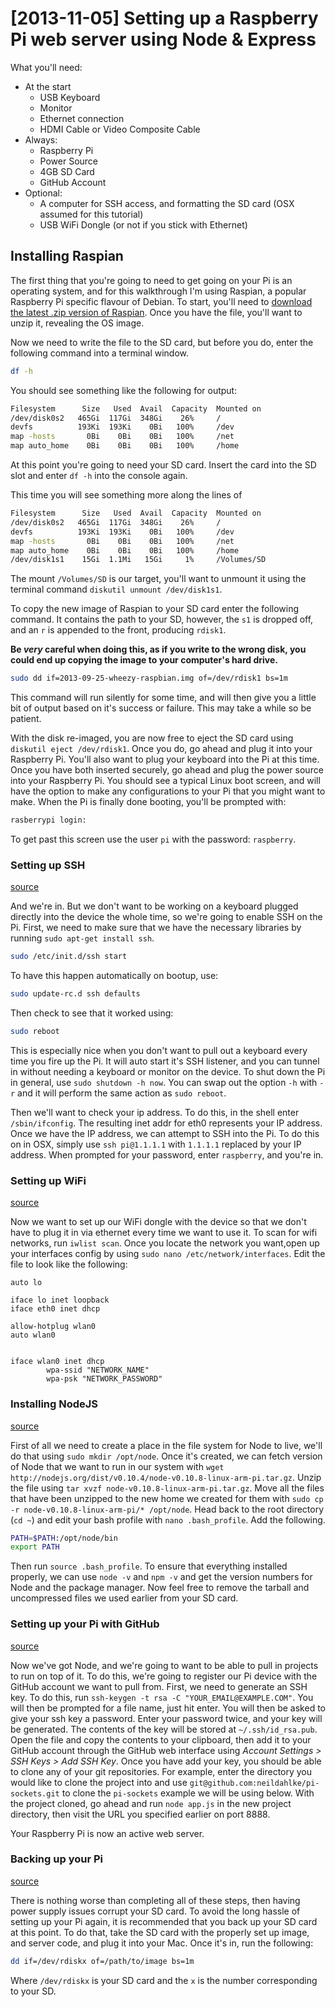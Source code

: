 # [2013-11-05] Setting up a Raspberry Pi web server using Node & Express

What you'll need:

- At the start
  - USB Keyboard
  - Monitor
  - Ethernet connection
  - HDMI Cable or Video Composite Cable
- Always:
  - Raspberry Pi
  - Power Source
  - 4GB SD Card
  - GitHub Account
- Optional:
  - A computer for SSH access, and formatting the SD card (OSX assumed for this tutorial)
  - USB WiFi Dongle (or not if you stick with Ethernet)

## Installing Raspian

The first thing that you're going to need to get going on your Pi is an operating system, and for this walkthrough I'm using Raspian, a popular Raspberry Pi specific flavour of Debian. To start, you'll need to [download the latest .zip version of Raspian](http://www.raspberrypi.org/downloads). Once you have the file, you'll want to unzip it, revealing the OS image.

Now we need to write the file to the SD card, but before you do, enter the following command into a terminal window.

```bash
df -h
```

You should see something like the following for output:

```bash
Filesystem      Size   Used  Avail  Capacity  Mounted on
/dev/disk0s2   465Gi  117Gi  348Gi    26%     /
devfs          193Ki  193Ki    0Bi   100%     /dev
map -hosts       0Bi    0Bi    0Bi   100%     /net
map auto_home    0Bi    0Bi    0Bi   100%     /home
```

At this point you're going to need your SD card. Insert the card into the SD slot and enter `df -h` into the console again.

This time you will see something more along the lines of

```bash
Filesystem      Size   Used  Avail  Capacity  Mounted on
/dev/disk0s2   465Gi  117Gi  348Gi    26%     /
devfs          193Ki  193Ki    0Bi   100%     /dev
map -hosts       0Bi    0Bi    0Bi   100%     /net
map auto_home    0Bi    0Bi    0Bi   100%     /home
/dev/disk1s1    15Gi  1.1Mi   15Gi     1%     /Volumes/SD
```

The mount `/Volumes/SD` is our target, you'll want to unmount it using the terminal command `diskutil unmount /dev/disk1s1`.

To copy the new image of Raspian to your SD card enter the following command. It contains the path to your SD, however, the `s1` is dropped off, and an `r` is appended to the front, producing `rdisk1`.

__Be _very_ careful when doing this, as if you write to the wrong disk, you could end up copying the image to your computer's hard drive.__

```bash
sudo dd if=2013-09-25-wheezy-raspbian.img of=/dev/rdisk1 bs=1m
```

This command will run silently for some time, and will then give you a little bit of output based on it's success or failure. This may take a while so be patient.

With the disk re-imaged, you are now free to eject the SD card using `diskutil eject /dev/rdisk1`. Once you do, go ahead and plug it into your Raspberry Pi. You'll also want to plug your keyboard into the Pi at this time. Once you have both inserted securely, go ahead and plug the power source into your Raspberry Pi. You should see a typical Linux boot screen, and will have the option to make any configurations to your Pi that you might want to make. When the Pi is finally done booting, you'll be prompted with:

```bash
rasberrypi login:
```

To get past this screen use the user `pi` with the password: `raspberry`.

### Setting up SSH

[source](http://cplus.about.com/od/raspberrypi/a/How-Do-I-Setup-Ssh-On-Raspberry-Pi.htm)

And we're in. But we don't want to be working on a keyboard plugged directly into the device the whole time, so we're going to enable SSH on the Pi. First, we need to make sure that we have the necessary libraries by running `sudo apt-get install ssh`.

```bash
sudo /etc/init.d/ssh start
```

To have this happen automatically on bootup, use:

```bash
sudo update-rc.d ssh defaults
```

Then check to see that it worked using:

```bash
sudo reboot
```

This is especially nice when you don't want to pull out a keyboard every time you fire up the Pi. It will auto start it's SSH listener, and you can tunnel in without needing a keyboard or monitor on the device. To shut down the Pi in general, use `sudo shutdown -h now`. You can swap out the option `-h` with `-r` and it will perform the same action as `sudo reboot`.

Then we'll want to check your ip address. To do this, in the shell enter `/sbin/ifconfig`. The resulting inet addr for eth0 represents your IP address. Once we have the IP address, we can attempt to SSH into the Pi. To do this on in OSX, simply use `ssh pi@1.1.1.1` with `1.1.1.1` replaced by your IP address. When prompted for your password, enter `raspberry`, and you're in.

### Setting up WiFi

[source](http://learn.adafruit.com/adafruits-raspberry-pi-lesson-3-network-setup/setting-up-wifi-with-occidentalis)

Now we want to set up our WiFi dongle with the device so that we don't have to plug it in via ethernet every time we want to use it. To scan for wifi networks, run `iwlist scan`. Once you locate the network you want,open up your interfaces config by using `sudo nano /etc/network/interfaces`. Edit the file to look like the following:

```text
auto lo

iface lo inet loopback
iface eth0 inet dhcp

allow-hotplug wlan0
auto wlan0


iface wlan0 inet dhcp
        wpa-ssid "NETWORK_NAME"
        wpa-psk "NETWORK_PASSWORD"
```

### Installing NodeJS

[source](http://oskarhane.com/raspberry-pi-install-node-js-and-npm/)

First of all we need to create a place in the file system for Node to live, we'll do that using `sudo mkdir /opt/node`. Once it's created, we can fetch version of Node that we want to run in our system with `wget http://nodejs.org/dist/v0.10.4/node-v0.10.8-linux-arm-pi.tar.gz`. Unzip the file using `tar xvzf node-v0.10.8-linux-arm-pi.tar.gz`. Move all the files that have been unzipped to the new home we created for them with `sudo cp -r node-v0.10.8-linux-arm-pi/* /opt/node`. Head back to the root directory (`cd ~`) and edit your bash profile with `nano .bash_profile`. Add the following.

```bash
PATH=$PATH:/opt/node/bin
export PATH
```

Then run `source .bash_profile`. To ensure that everything installed properly, we can use `node -v` and `npm -v` and get the version numbers for Node and the package manager. Now feel free to remove the tarball and uncompressed files we used earlier from your SD card.

### Setting up your Pi with GitHub

[source](https://help.github.com/articles/generating-ssh-keys#platform-linux)

Now we've got Node, and we're going to want to be able to pull in projects to run on top of it. To do this, we're going to register our Pi device with the GitHub account we want to pull from. First, we need to generate an SSH key. To do this, run `ssh-keygen -t rsa -C "YOUR_EMAIL@EXAMPLE.COM"`. You will then be prompted for a file name, just hit enter. You will then be asked to give your ssh key a password. Enter your password twice, and your key will be generated. The contents of the key will be stored at `~/.ssh/id_rsa.pub`. Open the file and copy the contents to your clipboard, then add it to your GitHub account through the GitHub web interface using _Account Settings > SSH Keys > Add SSH Key_. Once you have add your key, you should be able to clone any of your git repositories. For example, enter the directory you would like to clone the project into and use `git@github.com:neildahlke/pi-sockets.git` to clone the `pi-sockets` example we will be using below. With the project cloned, go ahead and run `node app.js` in the new project directory, then visit the URL you specified earlier on port 8888.

Your Raspberry Pi is now an active web server.

### Backing up your Pi

[source](http://raspberrypi.stackexchange.com/questions/311/how-do-i-backup-my-raspberry-pi)

There is nothing worse than completing all of these steps, then having power supply issues corrupt your SD card. To avoid the long hassle of setting up your Pi again, it is recommended that you back up your SD card at this point. To do that, take the SD card with the properly set up image, and server code, and plug it into your Mac. Once it's in, run the following:

```bash
dd if=/dev/rdiskx of=/path/to/image bs=1m
```

Where `/dev/rdiskx` is your SD card and the `x` is the number corresponding to your SD.

